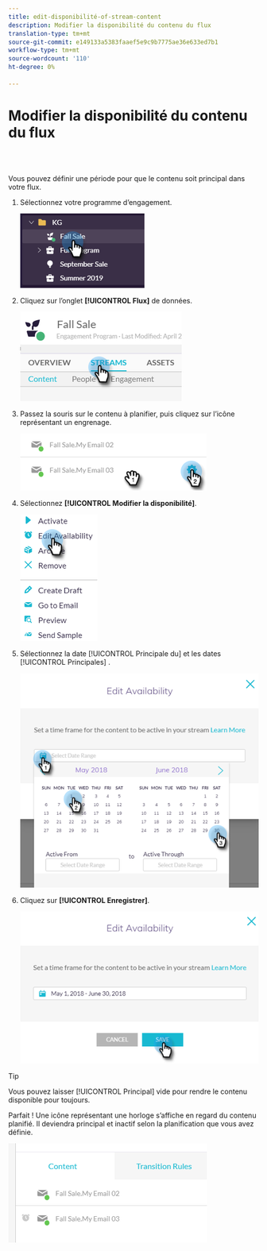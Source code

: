 ```yaml
---
title: edit-disponibilité-of-stream-content
description: Modifier la disponibilité du contenu du flux
translation-type: tm+mt
source-git-commit: e149133a5383faaef5e9c9b7775ae36e633ed7b1
workflow-type: tm+mt
source-wordcount: '110'
ht-degree: 0%

---
```



# Modifier la disponibilité du contenu du flux

<br> 

Vous pouvez définir une période pour que le contenu soit principal dans votre flux.

1. Sélectionnez votre programme d’engagement.

   ![Image un](/help/sky/assets/engagement-programs/edit-availability-of-stream-content/edit-availability-of-stream-content-1.png)

1. Cliquez sur l’onglet **[!UICONTROL Flux]** de données.

   ![Image 2](/help/sky/assets/engagement-programs/edit-availability-of-stream-content/edit-availability-of-stream-content-2.png)

1. Passez la souris sur le contenu à planifier, puis cliquez sur l’icône représentant un engrenage.

   ![Image trois](/help/sky/assets/engagement-programs/edit-availability-of-stream-content/edit-availability-of-stream-content-3.png)

1. Sélectionnez **[!UICONTROL Modifier la disponibilité]**.

   ![Image 4](/help/sky/assets/engagement-programs/edit-availability-of-stream-content/edit-availability-of-stream-content-4.png)

1. Sélectionnez la date [!UICONTROL Principale du] et les dates [!UICONTROL Principales] .

   ![Image 5](/help/sky/assets/engagement-programs/edit-availability-of-stream-content/edit-availability-of-stream-content-5.png)

1. Cliquez sur **[!UICONTROL Enregistrer]**.

   ![Image six](/help/sky/assets/engagement-programs/edit-availability-of-stream-content/edit-availability-of-stream-content-6.png)

>[!TIP]
>
>Vous pouvez laisser [!UICONTROL Principal] vide pour rendre le contenu disponible pour toujours.

Parfait ! Une icône représentant une horloge s’affiche en regard du contenu planifié. Il deviendra principal et inactif selon la planification que vous avez définie.

![Image sept](/help/sky/assets/engagement-programs/edit-availability-of-stream-content/edit-availability-of-stream-content-7.png)